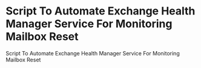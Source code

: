 # Script To Automate Exchange Health Manager Service For Monitoring Mailbox Reset
 Script To Automate Exchange Health Manager Service For Monitoring Mailbox Reset

